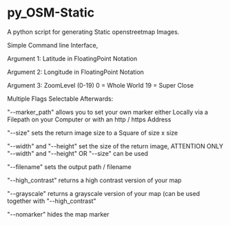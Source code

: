 # py_OSM-Static
A python script for generating Static openstreetmap Images.

Simple Command line Interface, 

Argument 1: Latitude in FloatingPoint Notation

Argument 2: Longitude in FloatingPoint Notation

Argument 3: ZoomLevel (0-19) 0 = Whole World 19 = Super Close

Multiple Flags Selectable Afterwards:

  "--marker_path" allows you to set your own marker either Locally via a Filepath on your Computer or with an http / https Address
  
  "--size" sets the return image size to a Square of size x size
  
  "--width" and "--height" set the size of the return image, ATTENTION ONLY "--width" and "--height" OR "--size" can be used
  
  "--filename" sets the output path / filename
  
  "--high_contrast" returns a high contrast version of your map
  
  "--grayscale" returns a grayscale version of your map (can be used together with "--high_contrast"
  
  "--nomarker" hides the map marker
  
